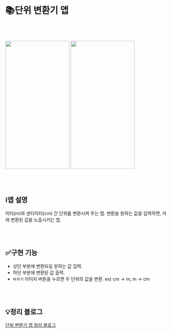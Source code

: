 # 📚단위 변환기 앱

<br>
<br>

<img src="https://user-images.githubusercontent.com/91411447/213604247-ce8accf2-f63e-4b10-8b21-df7ebeb37f08.jpg" width="200" height="400" /> <img src="https://user-images.githubusercontent.com/91411447/213604249-ecd16f2d-0de8-4bf2-9247-3b0757d1ffe2.jpg" width="200" height="400" />

<br>
<br>

## ℹ️앱 설명

미터(m)와 센티미터(cm) 간 단위를 변환시켜 주는 앱. 변환을 원하는 값을 입력하면, 아래 변환된 값을 노출시키는 앱.

<br>
<br>

## ✅구현 기능

* 상단 부분에 변환되길 원하는 값 입력.
* 하단 부분에 변환된 값 출력.
* `바꾸기` 이미지 버튼을 누르면 두 단위의 값을 변환. ex) cm -> m, m -> cm

<br>
<br>

## 💡정리 블로그
[단위 변환기 앱 정리 블로그](https://becomeproo.github.io/android/part1-%EB%8B%A8%EC%9C%84%EB%B3%80%ED%99%98%EA%B8%B0-%EC%95%B1/)
